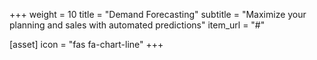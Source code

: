 +++
weight = 10
title = "Demand Forecasting"
subtitle = "Maximize your planning and sales with automated predictions"
item_url = "#"

[asset]
    icon = "fas fa-chart-line"
+++
